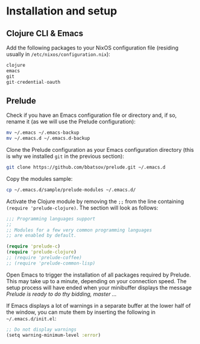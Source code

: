 # Installation and setup

## Clojure CLI & Emacs

Add the following packages to your NixOS configuration file (residing usually in `/etc/nixos/configuration.nix`):

```nix
clojure
emacs
git
git-credential-oauth
```

## Prelude

Check if you have an Emacs configuration file or directory and, if so, rename it (as we will use the Prelude configuration):

```bash
mv ~/.emacs ~/.emacs-backup
mv ~/.emacs.d ~/.emacs.d-backup
```

Clone the Prelude configuration as your Emacs configuration directory (this is why we installed `git` in the previous section):

```bash
git clone https://github.com/bbatsov/prelude.git ~/.emacs.d
```

Copy the modules sample:

```bash
cp ~/.emacs.d/sample/prelude-modules ~/.emacs.d/
```

Activate the Clojure module by removing the `;;` from the line containing `(require 'prelude-clojure)`.
The section will look as follows:

```clojure
;;; Programming languages support
;;
;; Modules for a few very common programming languages
;; are enabled by default.

(require 'prelude-c)
(require 'prelude-clojure)
;; (require 'prelude-coffee)
;; (require 'prelude-common-lisp)
```

Open Emacs to trigger the installation of all packages required by Prelude.
This may take up to a minute, depending on your connection speed.
The setup process will have ended when your minibuffer displays the message *Prelude is ready to do thy bidding, master ...*

If Emacs displays a lot of warnings in a separate buffer at the lower half of the window, you can mute them by inserting the following in `~/.emacs.d/init.el`:

```clojure
;; Do not display warnings
(setq warning-minimum-level :error)
```
